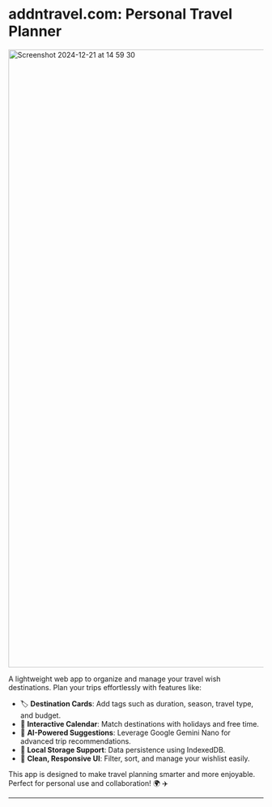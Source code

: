 # addntravel.com: Personal Travel Planner

<img width="1219" alt="Screenshot 2024-12-21 at 14 59 30" src="https://github.com/user-attachments/assets/3ac82879-fef6-4d99-a45b-6312f4c42e33" />



A lightweight web app to organize and manage your travel wish destinations. Plan your trips effortlessly with features like:

- 🏷 **Destination Cards**: Add tags such as duration, season, travel type, and budget.
- 📅 **Interactive Calendar**: Match destinations with holidays and free time.
- 🤖 **AI-Powered Suggestions**: Leverage Google Gemini Nano for advanced trip recommendations.
- 💾 **Local Storage Support**: Data persistence using IndexedDB.
- 🎨 **Clean, Responsive UI**: Filter, sort, and manage your wishlist easily.

This app is designed to make travel planning smarter and more enjoyable. Perfect for personal use and collaboration! 🌍 ✈️

---
